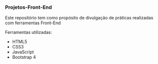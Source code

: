 ### Projetos-Front-End

Este repositório tem como propósito de divulgação de práticas realizadas com ferramentas Front-End

Ferramentas utilizadas:

*   HTML5
*   CSS3
*   JavaScript
*   Bootstrap 4
